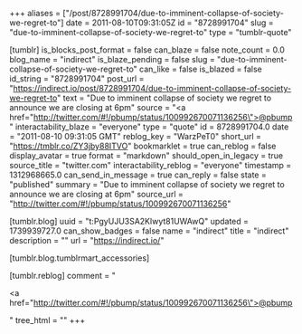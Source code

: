 +++
aliases = ["/post/8728991704/due-to-imminent-collapse-of-society-we-regret-to"]
date = 2011-08-10T09:31:05Z
id = "8728991704"
slug = "due-to-imminent-collapse-of-society-we-regret-to"
type = "tumblr-quote"

[tumblr]
is_blocks_post_format = false
can_blaze = false
note_count = 0.0
blog_name = "indirect"
is_blaze_pending = false
slug = "due-to-imminent-collapse-of-society-we-regret-to"
can_like = false
is_blazed = false
id_string = "8728991704"
post_url = "https://indirect.io/post/8728991704/due-to-imminent-collapse-of-society-we-regret-to"
text = "Due to imminent collapse of society we regret to announce we are closing at 6pm"
source = "<a href=\"http://twitter.com/#!/pbump/status/100992670071136256\">@pbump</a>"
interactability_blaze = "everyone"
type = "quote"
id = 8728991704.0
date = "2011-08-10 09:31:05 GMT"
reblog_key = "WarzPeT0"
short_url = "https://tmblr.co/ZY3jby88ITVO"
bookmarklet = true
can_reblog = false
display_avatar = true
format = "markdown"
should_open_in_legacy = true
source_title = "twitter.com"
interactability_reblog = "everyone"
timestamp = 1312968665.0
can_send_in_message = true
can_reply = false
state = "published"
summary = "Due to imminent collapse of society we regret to announce we are closing at 6pm"
source_url = "http://twitter.com/#!/pbump/status/100992670071136256"

[tumblr.blog]
uuid = "t:PgyUJU3SA2Klwyt81UWAwQ"
updated = 1739939727.0
can_show_badges = false
name = "indirect"
title = "indirect"
description = ""
url = "https://indirect.io/"

[tumblr.blog.tumblrmart_accessories]

[tumblr.reblog]
comment = "<p><a href=\"http://twitter.com/#!/pbump/status/100992670071136256\">@pbump</a></p>"
tree_html = ""
+++
